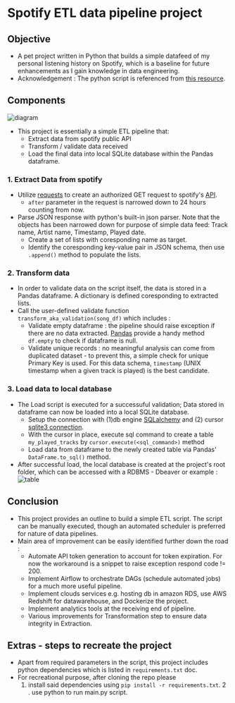 # Spotify ETL data pipeline project

## Objective

* A pet project written in Python that builds a simple datafeed of my personal listening history on Spotify, which is a baseline for future enhancements as I gain knowledge in data engineering.
* Acknowledgement : The python script is referenced from [this resource](https://github.com/karolina-sowinska/free-data-engineering-course-for-beginners/blob/master/main.py).

## Components

![diagram](https://i.imgur.com/pcLMoou.png)

* This project is essentially a simple ETL pipeline that:
  * Extract data from spotify public API
  * Transform / validate data received
  * Load the final data into local SQLite database within the Pandas dataframe.

### 1. Extract Data from spotify

* Utilize [requests](https://pypi.org/project/requests/) to create an authorized GET request to spotify's [API](https://developer.spotify.com/console/get-recently-played/).
  * `after` parameter in the request is narrowed down to 24 hours counting from now.
* Parse JSON response with python's built-in json parser. Note that the objects has been narrowed down for purpose of simple data feed: Track name, Artist name, Timestamp, Played date.
  * Create a set of lists with coresponding name as target.
  * Identify the coresponding key-value pair in JSON schema, then use `.append()` method to populate the lists.

### 2. Transform data

* In order to validate data on the script itself, the data is stored in a Pandas dataframe. A dictionary is defined coresponding to extracted lists.
* Call the user-defined validate function `transform_aka_validation(song_df)` which includes :
  * Validate empty dataframe : the pipeline should raise exception if there are no data extracted. [Pandas](https://pandas.pydata.org/docs/reference/api/pandas.DataFrame.empty.html) provide a handy method `df.empty` to check if dataframe is null.
  * Validate unique records : no meaningful analysis can come from duplicated dataset - to prevent this, a simple check for unique Primary Key is used. For this data schema, `timestamp` (UNIX timestamp when a given track is played) is the best candidate.

### 3. Load data to local database

* The Load script is executed for a successuful validation; Data stored in dataframe can now be loaded into a local SQLite database.
  * Setup the connection with (1)db engine [SQLalchemy](https://www.sqlalchemy.org/) and (2) cursor [sqlite3 connection](https://www.tutorialspoint.com/python_data_access/python_sqlite_cursor_object.htm).
  * With the cursor in place, execute sql command to create a table `my_played_tracks` by `cursor.execute(<sql_command>)` method
  * Load data from dataframe to the newly created table via Pandas' `DataFrame.to_sql()` method.
* After successful load, the local database is created at the project's root folder, which can be accessed with a RDBMS - Dbeaver or example : ![table](https://i.imgur.com/RpVjrWP.png)

## Conclusion

* This project provides an outline to build a simple ETL script. The script can be manually executed, though an automated scheduler is preferred for nature of data pipelines.
* Main area of improvement can be easily identified further down the road :
  * Automate API token generation to account for token expiration. For now the workaround is a snippet to raise exception respond code != 200.
  * Implement Airflow to orchestrate DAGs (schedule automated jobs) for a much more useful pipeline.
  * Implement clouds services e.g. hosting db in amazon RDS, use AWS Redshift for datawarehouse, and Dockerize the project.
  * Implement analytics tools at the receiving end of pipeline.
  * Various improvements for Transformation step to ensure data integrity in Extraction.

## Extras - steps to recreate the project

* Apart from required parameters in the script, this project includes python dependencies which is listed in `requirements.txt` doc.
* For recreational purpose, after cloning the repo please
  1. install said dependencies using `pip install -r requirements.txt`.
  2 . use python to run main.py script.
